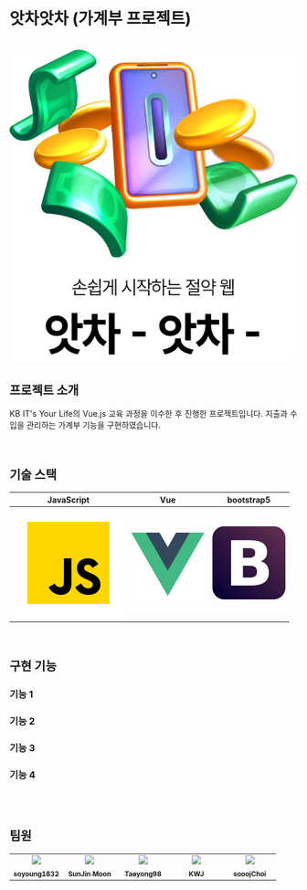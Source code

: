 # 앗차앗차 (가계부 프로젝트)

<p align="center">
  <br>
  <img src="./images/readme/logo.png">
  <br>
</p>



## 프로젝트 소개

<p align="justify">
KB IT's Your Life의 Vue.js 교육 과정을 이수한 후 진행한 프로젝트입니다. 지출과 수입을 관리하는 가계부 기능을 구현하였습니다. 
</p>


<br>

## 기술 스택

| JavaScript | Vue |  bootstrap5   |     
| :--------: | :--------: | :------: | 
|   ![js]    |   ![vue]    | ![bootstrap] | 

<br>

## 구현 기능

### 기능 1

### 기능 2

### 기능 3

### 기능 4

<br>


<br>

## 팀원
<table>
    <tbody>
        <tr>
            <td align="center" valign="top" width="20%" "><a href="https://github.com/soyoung1832"><img src="https://avatars.githubusercontent.com/u/68853692?v=4" width="100px;"/><br /><sub><b>soyoung1832</b></sub></a><br /></a></td>
            <td align="center" valign="top" width="20%"><a href="https://github.com/anjdfk111"><img src="https://avatars.githubusercontent.com/u/111959522?v=4" width="100px;"/><br /><sub><b>SunJin Moon</b></sub></a><br /></a></td>
            <td align="center" valign="top" width="20%"><a href="https://github.com/Taeyong98"><img src="https://avatars.githubusercontent.com/u/163623205?v=4" width="100px;"/><br /><sub><b>Taeyong98</b></sub></a><br /></a></td>
            <td align="center" valign="top" width="20%"><a href="https://github.com/pq5910"><img src="https://avatars.githubusercontent.com/u/81617589?v=4" width="100px;"/><br /><sub><b>KWJ</b></sub></a><br /></a></td>
            <td align="center" valign="top" width="20%"><a href="https://github.com/sooojChoi"><img src="https://avatars.githubusercontent.com/u/94206303?v=4" width="100px;"/><br /><sub><b>sooojChoi</b></sub></a><br /></a></td>
        </tr>
    </tbody>
</table>

<!-- Stack Icon Refernces -->

[js]: ./images/readme/javascript.svg
[vue]: ./images/readme/vue.svg
[bootstrap]: ./images/readme/bootstrap.svg
